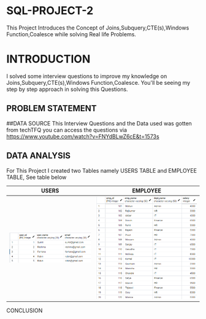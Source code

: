 # SQL-PROJECT-2
This Project Introduces the Concept of Joins,Subquery,CTE(s),Windows Function,Coalesce while solving Real life Problems.

# INTRODUCTION
I solved some interview questions to improve my knowledge on Joins,Subquery,CTE(s),Windows Function,Coalesce. You'll be seeing my step by step approach in solving this Questions.

## PROBLEM STATEMENT

##DATA SOURCE
This Interview Questions and the Data used was gotten from techTFQ
you can access the questions via []()https://www.youtube.com/watch?v=FNYdBLwZ6cE&t=1573s

## DATA ANALYSIS
For This Project I created two Tables namely USERS TABLE and EMPLOYEE TABLE,
See table below

USERS          |    EMPLOYEE
:---:| :---:
![](users.png) | ![](employee.png)

CONCLUSION
